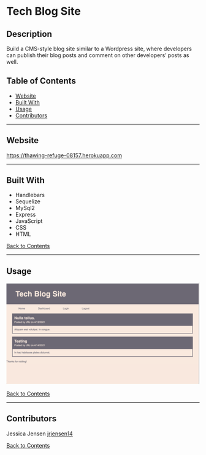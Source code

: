 # Tech Blog Site


## Description 

Build a CMS-style blog site similar to a Wordpress site, where developers can publish their blog posts and comment on other developers’ posts as well.

## Table of Contents 

- [Website](#website)
- [Built With](#built-with)
- [Usage](#usage)
- [Contributors](#contributors)

---

## Website

https://thawing-refuge-08157.herokuapp.com 

---

## Built With

- Handlebars
- Sequelize
- MySql2
- Express
- JavaScript
- CSS
- HTML


[Back to Contents](#table-of-contents)

---

## Usage

![Screenshot of Blog Site](screenshots/blog_site.png)


[Back to Contents](#table-of-contents)

---


## Contributors

Jessica Jensen 
[jrjensen14](https://github.com/jrjensen14)


[Back to Contents](#table-of-contents)

